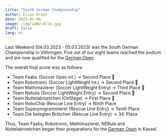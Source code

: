 ```yaml
---
title: "South German Championship"
author: Elias Braun
date: 2023-03-06
image: /img/LGNU-Alle.jpg
draft: false
lang: en
---
```


Last Weekend (04.03.2023 - 05.03.2023) was the South German Championship in Vöhringen.
Five out of our eight teams reached the podium and are now qualified 
for the [German Open](/en/posts/germanopen2023).

The overall final score was as follows: 

 - Team Faabs (Soccer Open int.) &rarr; Second Place 🥈
 - Team Robotronic (Soccer LightWeight int.) &rarr; Second Place 🥈
 - Team Mathimazierer (Soccer LightWeight Entry) &rarr; Third Place 🥉
 - Team Nebula (Soccer LightWeight Entry) &rarr; Second Place 🥈
 - Team Nuttelabroetchen (OnStage) &rarr; First Place 🥇
 - Team RoboChip (Rescue Line Entry) &rarr; Ninth Place
 - Team Superprogrammierer (Rescue Line Entry) &rarr; Tenth Place
 - Team Die belegten Brötchen (Rescue Line Entry) &rarr; 34. Place

 Thus, Team Faabs, Robotronic, Mathimazierer, NEBula and
 Nuttelabroetchen began their preparations for the [German Open](/en/posts/germanopen2023) in Kassel.
